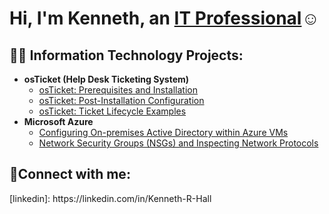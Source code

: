<h1>Hi, I'm Kenneth, an <a href="https://linkedin.com/in/kenneth-r-hall">IT Professional</a>☺</h1>

<h2>👨‍💻 Information Technology Projects:</h2>

- <b>osTicket (Help Desk Ticketing System)</b>
  - [osTicket: Prerequisites and Installation](https://github.com/KHALL3891/osticket-prereq)
  - [osTicket: Post-Installation Configuration](https://github.com/KHALL3891/osticket-postinstall)
  - [osTicket: Ticket Lifecycle Examples](https://github.com/KHALL3891/ticketlifecycle)
- <b>Microsoft Azure</b>
  - [Configuring On-premises Active Directory within Azure VMs](https://github.com/KennethRHall/configure-ad)
  - [Network Security Groups (NSGs) and Inspecting Network Protocols](https://github.com/KennethRHall/azure-network-protocols)

<h2>🤳Connect with me:</h2>
[linkedin]: https://linkedin.com/in/Kenneth-R-Hall
